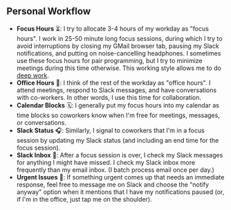 ## Personal Workflow

* **Focus Hours** ⏳: I try to allocate 3-4 hours of my workday as "focus hours". I work in 25-50 minute long focus sessions, during which I try to avoid interruptions by closing my GMail browser tab, pausing my Slack notifications, and putting on noise-cancelling headphones. I sometimes use these focus hours for pair programming, but I try to minimize meetings during this time otherwise. This working style allows me to do [deep work](https://todoist.com/inspiration/deep-work).
* **Office Hours** 💬: I think of the rest of the workday as "office hours". I attend meetings, respond to Slack messages, and have conversations with co-workers. In other words, I use this time for collaboration.
* **Calendar Blocks** 🗓️: I generally put my focus hours into my calendar as time blocks so coworkers know when I'm free for meetings, messages, or conversations.
* **Slack Status** 🎧: Similarly, I signal to coworkers that I'm in a focus session by updating my Slack status (and including an end time for the focus session). 
* **Slack Inbox** 📨: After a focus session is over, I check my Slack messages for anything I might have missed. I check my Slack inbox more frequently than my email inbox. (I batch process email once per day.)
* **Urgent Issues** 🚨: If something urgent comes up that needs an immediate response, feel free to message me on Slack and choose the "notify anyway" option when it mentions that I have my notifications paused (or, if I'm in the office, just tap me on the shoulder). 
